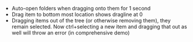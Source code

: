 - Auto-open folders when dragging onto them for 1 second
- Drag item to bottom most location shows dragline at 0
- Dragging items out of the tree (or otherwise removing them), they remain selected. Now ctrl+selecting a new item and dragging that out as well will throw an error (in comprehensive demo)